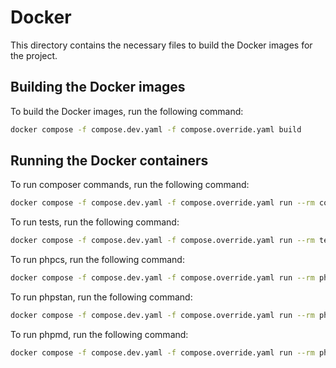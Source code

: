 # Docker

This directory contains the necessary files to build the Docker images for the project.

## Building the Docker images

To build the Docker images, run the following command:

```bash
docker compose -f compose.dev.yaml -f compose.override.yaml build
```

## Running the Docker containers

To run composer commands, run the following command:

```bash
docker compose -f compose.dev.yaml -f compose.override.yaml run --rm composer
```

To run tests, run the following command:

```bash
docker compose -f compose.dev.yaml -f compose.override.yaml run --rm tests
```

To run phpcs, run the following command:

```bash
docker compose -f compose.dev.yaml -f compose.override.yaml run --rm phpcs
```

To run phpstan, run the following command:

```bash
docker compose -f compose.dev.yaml -f compose.override.yaml run --rm phpstan
```

To run phpmd, run the following command:

```bash
docker compose -f compose.dev.yaml -f compose.override.yaml run --rm phpmd
```
